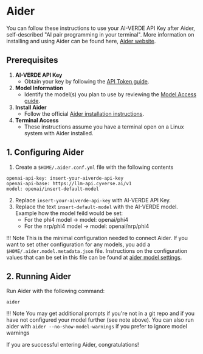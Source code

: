 # Aider
You can follow these instructions to use your AI-VERDE API Key after Aider, self-described "AI pair programming in your terminal". More information on installing and using Aider can be found here, [Aider website](https://aider.chat).

## Prerequisites
1. **AI-VERDE API Key**  
   - Obtain your key by following the [API Token guide](https://aiverde-docs.cyverse.ai/api/api-token/).  
2. **Model Information**  
   - Identify the model(s) you plan to use by reviewing the [Model Access guide](https://aiverde-docs.cyverse.ai/api/api-key-models/).  
3. **Install Aider**  
   - Follow the official [Aider installation instructions](https://aider.chat/#getting-started/).  
4. **Terminal Access**  
   - These instructions assume you have a terminal open on a Linux system with Aider installed.

## 1. Configuring Aider

1. Create a `$HOME/.aider.conf.yml` file with the following contents
```
openai-api-key: insert-your-aiverde-api-key
openai-api-base: https://llm-api.cyverse.ai/v1
model: openai/insert-default-model
```
2. Replace `insert-your-aiverde-api-key` with AI-VERDE API Key. 
3. Replace the text `insert-default-model` with the AI-VERDE model.
   Example how the model feild would be set:
   - For the phi4 model → model: openai/phi4
   - For the nrp/phi4 model → model: openai/nrp/phi4

!!! Note
    This is the minimal configuration needed to connect Aider. If you want to set other configuration for any models, you add a `$HOME/.aider.model.metadata.json` file. Instructions on the configuration values that can be set in this file can be found at [aider model settings](https://aider.chat/docs/config/adv-model-settings.html). 

## 2. Running Aider
Run Aider with the following command:

```
aider
```

!!! Note
    You may get additional prompts if you're not in a git repo and if you have not configured your model further (see note above). You can also run aider with `aider --no-show-model-warnings` if you prefer to ignore model warnings

If you are successful entering Aider, congratulations!